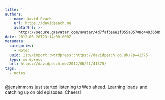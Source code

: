 ```yaml
---
title: ''
authors:
  - name: David Peach
    url: https://davidpeach.me
    avatarUrl: >-
      https://secure.gravatar.com/avatar/4d7faf5eee1f055a85788c44936b8995eaab6dfb004e7854ec747ccb272e91ee?s=96&d=mm&r=g
date: 2012-06-20T23:14:00.000Z
metadata:
  categories:
    - Notes
  uuid: 11ty/import::wordpress::https://davidpeach.co.uk/?p=41375
  type: wordpress
  url: https://davidpeach.me/2012/06/21/41375/
tags:
  - notes
---
```

@jensimmons just started listening to Web ahead. Learning loads, and catching up on old episodes. Cheers!